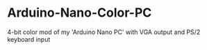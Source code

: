 # Arduino-Nano-Color-PC
4-bit color mod of my 'Arduino Nano PC' with VGA output and PS/2 keyboard input
